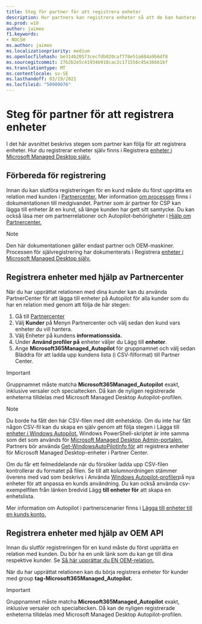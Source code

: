 ```yaml
---
title: Steg för partner för att registrera enheter
description: Hur partners kan registrera enheter så att de kan hanteras av Microsoft Managed Desktop
ms.prod: w10
author: jaimeo
f1.keywords:
- NOCSH
ms.author: jaimeo
ms.localizationpriority: medium
ms.openlocfilehash: be314b20573cecfdb020caf778e51a684a9b6df8
ms.sourcegitcommit: 27b2b2e5c41934b918cac2c171556c45e36661bf
ms.translationtype: MT
ms.contentlocale: sv-SE
ms.lasthandoff: 03/19/2021
ms.locfileid: "50909076"
---
```

# <a name="steps-for-partners-to-register-devices"></a>Steg för partner för att registrera enheter


I det här avsnittet beskrivs stegen som partner kan följa för att registrera enheter. Hur du registrerar enheter själv finns i Registrera [enheter i Microsoft Managed Desktop själv.](register-devices-self.md)



## <a name="prepare-for-registration"></a>Förbereda för registrering 
Innan du kan slutföra registreringen för en kund måste du först upprätta en relation med kunden i [Partnercenter.](https://partner.microsoft.com/dashboard) Mer information [om processen](/windows/deployment/windows-autopilot/registration-auth#csp-authorization) finns i dokumentationen till medgivandet. Partner som är partner för CSP kan lägga till enheter åt en kund, så länge kunden har gett sitt samtycke. Du kan också läsa mer om partnerrelationer och Autopilot-behörigheter i [Hjälp om Partnercenter.](/partner-center/customers_revoke_admin_privileges#windows-autopilot)


> [!NOTE]
> Den här dokumentationen gäller endast partner och OEM-maskiner. Processen för självregistrering har dokumenterats i Registrera [enheter i Microsoft Managed Desktop själv.](register-devices-self.md)


## <a name="register-devices-by-using-partner-center"></a>Registrera enheter med hjälp av Partnercenter

När du har upprättat relationen med dina kunder kan du använda PartnerCenter för att lägga till enheter på Autopilot för alla kunder som du har en relation med genom att följa de här stegen:

1. Gå till [Partnercenter](https://partner.microsoft.com/dashboard)
2. Välj **Kunder** på Menyn Partnercenter och välj sedan den kund vars enheter du vill hantera.
3. Välj Enheter på kundens **informationssida.**
4. Under **Använd profiler på** enheter väljer du Lägg till **enheter**.
5. Ange **Microsoft365Managed_Autopilot** för gruppnamnet och välj  sedan Bläddra för att ladda upp kundens lista (i CSV-filformat) till Partner Center.


> [!IMPORTANT]
> Gruppnamnet måste matcha **Microsoft365Managed_Autopilot** exakt, inklusive versaler och specialtecken. Då kan de nyligen registrerade enheterna tilldelas med Microsoft Managed Desktop Autopilot-profilen.

>[!NOTE]
> Du borde ha fått den här CSV-filen med ditt enhetsköp. Om du inte har fått någon CSV-fil kan du skapa en själv genom att följa stegen i Lägga till [enheter i Windows Autopilot.](/windows/deployment/windows-autopilot/add-devices#collecting-the-hardware-id-from-existing-devices-using-powershell) Windows PowerShell-skriptet är inte samma som det som används för [Microsoft Managed Desktop Admin-portalen.](./register-devices-self.md?view=o365-worldwide#obtain-the-hardware-hash) Partners bör använda [Get-WindowsAutoPilotInfo för](https://www.powershellgallery.com/packages/Get-WindowsAutoPilotInfo) att registrera enheter för Microsoft Managed Desktop-enheter i Partner Center.

Om du får ett felmeddelande när du försöker ladda upp CSV-filen kontrollerar du formatet på filen. Se till att kolumnordningen stämmer överens med vad som beskrivs i Använda [Windows Autopilot-profiler](/partner-center/autopilot#add-devices-to-a-customers-account)på nya enheter för att anpassa en kunds användning. Du kan också använda csv-exempelfilen från länken bredvid Lägg **till enheter för** att skapa en enhetslista. 

Mer information om Autopilot i partnerscenarier finns i [Lägga till enheter till en kunds konto.](/partner-center/autopilot#add-devices-to-a-customers-account)


## <a name="register-devices-by-using-the-oem-api"></a>Registrera enheter med hjälp av OEM API

Innan du slutför registreringen för en kund måste du först upprätta en relation med kunden. Du bör ha en unik länk som du kan ge till dina respektive kunder. Se [Så här upprättar du EN OEM-relation.](/windows/deployment/windows-autopilot/registration-auth#oem-authorization)

När du har upprättat relationen kan du börja registrera enheter för kunder med group **tag-Microsoft365Managed_Autopilot.**

> [!IMPORTANT]
> Gruppnamnet måste matcha **Microsoft365Managed_Autopilot** exakt, inklusive versaler och specialtecken. Då kan de nyligen registrerade enheterna tilldelas med Microsoft Managed Desktop Autopilot-profilen.
